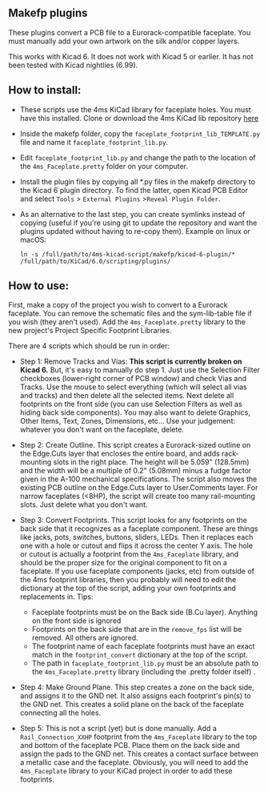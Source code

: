 ## Makefp plugins

These plugins convert a PCB file to a Eurorack-compatible faceplate. You must
manually add your own artwork on the silk and/or copper layers.

This works with Kicad 6. It does not work with Kicad 5 or earlier. It has not
been tested with Kicad nightlies (6.99).

## How to install:

  * These scripts use the 4ms KiCad library for faceplate holes. You must have
	this installed. Clone or download the 4ms KiCad lib repository
	[here](https://github.com/4ms/4ms-kicad-lib.git)

  * Inside the makefp folder, copy the `faceplate_footprint_lib_TEMPLATE.py`
	file and name it `faceplate_footprint_lib.py`. 

  * Edit `faceplate_footprint_lib.py` and change the path to the location of
	the `4ms_Faceplate.pretty` folder on your computer.

  * Install the plugin files by copying all *.py files in the makefp directory
	to the Kicad 6 plugin directory. To find the latter, open Kicad PCB Editor
	and select `Tools` > `External Plugins` >`Reveal Plugin Folder`.


  * As an alternative to the last step, you can create symlinks instead of
	copying (useful if you're using git to update the repository and want the
	plugins updated without having to re-copy them). Example on linux or macOS:

	```
	ln -s /full/path/to/4ms-kicad-script/makefp/kicad-6-plugin/* /full/path/to/KiCad/6.0/scripting/plugins/
	```


## How to use:

First, make a copy of the project you wish to convert to a Eurorack faceplate.
You can remove the schematic files and the sym-lib-table file if you wish (they
aren't used). Add the `4ms_Faceplate.pretty` library to the new project's
Project Specific Footprint Libraries.

There are 4 scripts which should be run in order:

  * Step 1: Remove Tracks and Vias: **This script is currently broken on Kicad
	6.** But, it's easy to manually do step 1. Just use the Selection Filter
	checkboxes (lower-right corner of PCB window) and check Vias and Tracks.
	Use the mouse to select everything (which will select all vias and tracks)
	and then delete all the selected items. Next delete all footprints on the
	front side (you can use Selection Filters as well as hiding back side
	components). You may also want to delete Graphics, Other Items, Text,
	Zones, Dimensions, etc... Use your judgement: whatever you don't want on
	the faceplate, delete.

  * Step 2: Create Outline. This script creates a Eurorack-sized outline on the
	Edge.Cuts layer that encloses the entire board, and adds rack-mounting
	slots in the right place. The height will be 5.059" (128.5mm) and the width
	will be a multiple of 0.2" (5.08mm) minus a fudge factor given in the A-100
	mechanical specifications. The script also moves the existing PCB outline
	on the Edge.Cuts layer to User.Comments layer. For narrow faceplates (<8HP), 
	the script will create too many rail-mounting slots. Just delete what you
	don't want.

  * Step 3: Convert Footprints. This script looks for any footprints on the
	back side that it recognizes as a faceplate component. These are things
	like jacks, pots, switches, buttons, sliders, LEDs. Then it replaces each
	one with a hole or cutout and flips it across the center Y axis. The hole
	or cutout is actually a footprint from the `4ms_Faceplate` library, and
	should be the proper size for the original component to fit on a faceplate.
	If you use faceplate components (jacks, etc) from outside of the 4ms
	footprint libraries, then you probably will need to edit the dictionary at
	the top of the script, adding your own footprints and replacements in.
	Tips:
	  - Faceplate footprints must be on the Back side (B.Cu layer). Anything on
		the front side is ignored
	  - Footprints on the back side that are in the `remove_fps` list will be
		removed. All others are ignored.
	  - The footprint name of each faceplate footprints must have an exact
		match in the `footprint_convert` dictionary at the top of the script.
	  - The path in `faceplate_footprint_lib.py` must be an absolute path to
		the `4ms_Faceplate.pretty` library (including the .pretty folder
		itself) .

  * Step 4: Make Ground Plane. This step creates a zone on the back side, and
	assigns it to the GND net. It also assigns each footprint's pin(s) to the
	GND net. This creates a solid plane on the back of the faceplate connecting
	all the holes. 

  * Step 5: This is not a script (yet) but is done manually. Add a
	`Rail_Connection_XXHP` footprint from the `4ms_Faceplate` library to the
	top and bottom of the faceplate PCB. Place them on the back side and assign
	the pads to the GND net. This creates a contact surface between a metallic
	case and the faceplate. Obviously, you will need to add the `4ms_Faceplate`
	library to your KiCad project in order to add these footprints.


